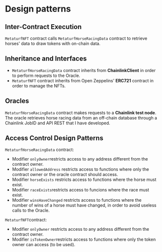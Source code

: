 # Design patterns
## Inter-Contract Execution

`MetaturfNFT` contract calls `MetaturfHorseRacingData` contract to retrieve horses' data to draw tokens with on-chain data.

## Inheritance and Interfaces

- `MetaturfHorseRacingData` contract inherits from **ChainlinkClient** in order to perform requests to the Oracle.
- `MetaturfNFT` contract inherits from Open Zeppelins' **ERC721** contract in order to manage the NFTs.
## Oracles

`MetaturfHorseRacingData` contract makes requests to a **Chainlink test node**.
The oracle retrieves horse racing data from an off-chain database through a Chainlink JobID and API REST that I have developed.
## Access Control Design Patterns

`MetaturfHorseRacingData` contract:
- Modifier `onlyOwner`restricts access to any address different from the contract owner.
- Modifier `allowedAddress` restricts access to functions where only the contract owner or the oracle contract should access.
- Modifier `horseExists` restricts access to functions where the horse must exist.
- Modifier `raceExists`restricts access to funcions where the race must exist.
- Modifier `winsHaveChanged` restricts access to functions where the number of wins of a horse must have changed, in order to avoid useless calls to the Oracle.

`MetaturfNFT`contract:
- Modifier `onlyOwner` restricts access to any address different from the contract owner.
- Modifier `isTokenOwner`restricts access to functions where only the token owner can access (to be used).


